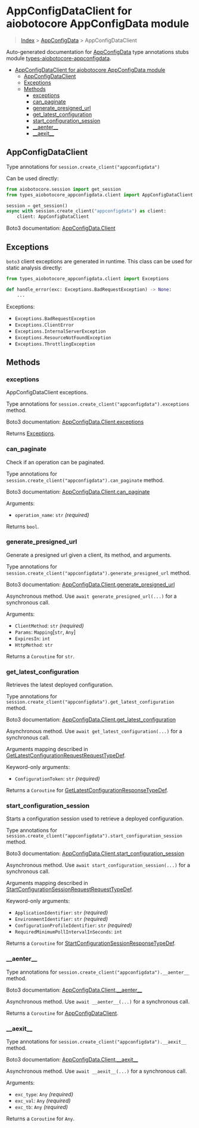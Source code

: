 <a id="appconfigdataclient-for-aiobotocore-appconfigdata-module"></a>

# AppConfigDataClient for aiobotocore AppConfigData module

> [Index](../README.md) > [AppConfigData](./README.md) > AppConfigDataClient

Auto-generated documentation for
[AppConfigData](https://boto3.amazonaws.com/v1/documentation/api/latest/reference/services/appconfigdata.html#AppConfigData)
type annotations stubs module
[types-aiobotocore-appconfigdata](https://pypi.org/project/types-aiobotocore-appconfigdata/).

- [AppConfigDataClient for aiobotocore AppConfigData module](#appconfigdataclient-for-aiobotocore-appconfigdata-module)
  - [AppConfigDataClient](#appconfigdataclient)
  - [Exceptions](#exceptions)
  - [Methods](#methods)
    - [exceptions](#exceptions)
    - [can_paginate](#can_paginate)
    - [generate_presigned_url](#generate_presigned_url)
    - [get_latest_configuration](#get_latest_configuration)
    - [start_configuration_session](#start_configuration_session)
    - [\_\_aenter\_\_](#__aenter__)
    - [\_\_aexit\_\_](#__aexit__)

<a id="appconfigdataclient"></a>

## AppConfigDataClient

Type annotations for `session.create_client("appconfigdata")`

Can be used directly:

```python
from aiobotocore.session import get_session
from types_aiobotocore_appconfigdata.client import AppConfigDataClient

session = get_session()
async with session.create_client("appconfigdata") as client:
    client: AppConfigDataClient
```

Boto3 documentation:
[AppConfigData.Client](https://boto3.amazonaws.com/v1/documentation/api/latest/reference/services/appconfigdata.html#AppConfigData.Client)

<a id="exceptions"></a>

## Exceptions

`boto3` client exceptions are generated in runtime. This class can be used for
static analysis directly:

```python
from types_aiobotocore_appconfigdata.client import Exceptions

def handle_error(exc: Exceptions.BadRequestException) -> None:
    ...
```

Exceptions:

- `Exceptions.BadRequestException`
- `Exceptions.ClientError`
- `Exceptions.InternalServerException`
- `Exceptions.ResourceNotFoundException`
- `Exceptions.ThrottlingException`

<a id="methods"></a>

## Methods

<a id="exceptions"></a>

### exceptions

AppConfigDataClient exceptions.

Type annotations for `session.create_client("appconfigdata").exceptions`
method.

Boto3 documentation:
[AppConfigData.Client.exceptions](https://boto3.amazonaws.com/v1/documentation/api/latest/reference/services/appconfigdata.html#AppConfigData.Client.exceptions)

Returns [Exceptions](#exceptions).

<a id="can\_paginate"></a>

### can_paginate

Check if an operation can be paginated.

Type annotations for `session.create_client("appconfigdata").can_paginate`
method.

Boto3 documentation:
[AppConfigData.Client.can_paginate](https://boto3.amazonaws.com/v1/documentation/api/latest/reference/services/appconfigdata.html#AppConfigData.Client.can_paginate)

Arguments:

- `operation_name`: `str` *(required)*

Returns `bool`.

<a id="generate\_presigned\_url"></a>

### generate_presigned_url

Generate a presigned url given a client, its method, and arguments.

Type annotations for
`session.create_client("appconfigdata").generate_presigned_url` method.

Boto3 documentation:
[AppConfigData.Client.generate_presigned_url](https://boto3.amazonaws.com/v1/documentation/api/latest/reference/services/appconfigdata.html#AppConfigData.Client.generate_presigned_url)

Asynchronous method. Use `await generate_presigned_url(...)` for a synchronous
call.

Arguments:

- `ClientMethod`: `str` *(required)*
- `Params`: `Mapping`\[`str`, `Any`\]
- `ExpiresIn`: `int`
- `HttpMethod`: `str`

Returns a `Coroutine` for `str`.

<a id="get\_latest\_configuration"></a>

### get_latest_configuration

Retrieves the latest deployed configuration.

Type annotations for
`session.create_client("appconfigdata").get_latest_configuration` method.

Boto3 documentation:
[AppConfigData.Client.get_latest_configuration](https://boto3.amazonaws.com/v1/documentation/api/latest/reference/services/appconfigdata.html#AppConfigData.Client.get_latest_configuration)

Asynchronous method. Use `await get_latest_configuration(...)` for a
synchronous call.

Arguments mapping described in
[GetLatestConfigurationRequestRequestTypeDef](./type_defs.md#getlatestconfigurationrequestrequesttypedef).

Keyword-only arguments:

- `ConfigurationToken`: `str` *(required)*

Returns a `Coroutine` for
[GetLatestConfigurationResponseTypeDef](./type_defs.md#getlatestconfigurationresponsetypedef).

<a id="start\_configuration\_session"></a>

### start_configuration_session

Starts a configuration session used to retrieve a deployed configuration.

Type annotations for
`session.create_client("appconfigdata").start_configuration_session` method.

Boto3 documentation:
[AppConfigData.Client.start_configuration_session](https://boto3.amazonaws.com/v1/documentation/api/latest/reference/services/appconfigdata.html#AppConfigData.Client.start_configuration_session)

Asynchronous method. Use `await start_configuration_session(...)` for a
synchronous call.

Arguments mapping described in
[StartConfigurationSessionRequestRequestTypeDef](./type_defs.md#startconfigurationsessionrequestrequesttypedef).

Keyword-only arguments:

- `ApplicationIdentifier`: `str` *(required)*
- `EnvironmentIdentifier`: `str` *(required)*
- `ConfigurationProfileIdentifier`: `str` *(required)*
- `RequiredMinimumPollIntervalInSeconds`: `int`

Returns a `Coroutine` for
[StartConfigurationSessionResponseTypeDef](./type_defs.md#startconfigurationsessionresponsetypedef).

<a id="\_\_aenter\_\_"></a>

### \_\_aenter\_\_

Type annotations for `session.create_client("appconfigdata").__aenter__`
method.

Boto3 documentation:
[AppConfigData.Client.\_\_aenter\_\_](https://boto3.amazonaws.com/v1/documentation/api/latest/reference/services/appconfigdata.html#AppConfigData.Client.__aenter__)

Asynchronous method. Use `await __aenter__(...)` for a synchronous call.

Returns a `Coroutine` for [AppConfigDataClient](#appconfigdataclient).

<a id="\_\_aexit\_\_"></a>

### \_\_aexit\_\_

Type annotations for `session.create_client("appconfigdata").__aexit__` method.

Boto3 documentation:
[AppConfigData.Client.\_\_aexit\_\_](https://boto3.amazonaws.com/v1/documentation/api/latest/reference/services/appconfigdata.html#AppConfigData.Client.__aexit__)

Asynchronous method. Use `await __aexit__(...)` for a synchronous call.

Arguments:

- `exc_type`: `Any` *(required)*
- `exc_val`: `Any` *(required)*
- `exc_tb`: `Any` *(required)*

Returns a `Coroutine` for `Any`.
